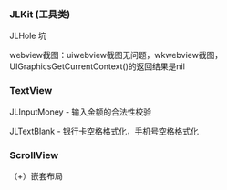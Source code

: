 ### JLKit (工具类)



JLHole 坑

webview截图：uiwebview截图无问题，wkwebview截图，UIGraphicsGetCurrentContext()的返回结果是nil



### TextView

JLInputMoney - 输入金额的合法性校验

JLTextBlank - 银行卡空格格式化，手机号空格格式化



### ScrollView

（+）嵌套布局
